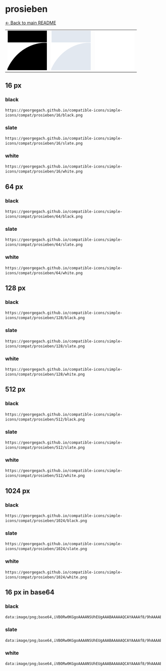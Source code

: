 # prosieben

[← Back to main README](../../README.md)

<table><tr>
  <td><img src="./128/black.png" width="128" alt="prosieben black icon" /></td>
  <td><img src="./128/slate.png" width="128" alt="prosieben slate icon" /></td>
  <td><img src="./128/white.png" width="128" alt="prosieben white icon" /></td>
</tr></table>

## 16 px

### black
```
https://georgegach.github.io/compatible-icons/simple-icons/compat/prosieben/16/black.png
```

### slate
```
https://georgegach.github.io/compatible-icons/simple-icons/compat/prosieben/16/slate.png
```

### white
```
https://georgegach.github.io/compatible-icons/simple-icons/compat/prosieben/16/white.png
```

## 64 px

### black
```
https://georgegach.github.io/compatible-icons/simple-icons/compat/prosieben/64/black.png
```

### slate
```
https://georgegach.github.io/compatible-icons/simple-icons/compat/prosieben/64/slate.png
```

### white
```
https://georgegach.github.io/compatible-icons/simple-icons/compat/prosieben/64/white.png
```

## 128 px

### black
```
https://georgegach.github.io/compatible-icons/simple-icons/compat/prosieben/128/black.png
```

### slate
```
https://georgegach.github.io/compatible-icons/simple-icons/compat/prosieben/128/slate.png
```

### white
```
https://georgegach.github.io/compatible-icons/simple-icons/compat/prosieben/128/white.png
```

## 512 px

### black
```
https://georgegach.github.io/compatible-icons/simple-icons/compat/prosieben/512/black.png
```

### slate
```
https://georgegach.github.io/compatible-icons/simple-icons/compat/prosieben/512/slate.png
```

### white
```
https://georgegach.github.io/compatible-icons/simple-icons/compat/prosieben/512/white.png
```

## 1024 px

### black
```
https://georgegach.github.io/compatible-icons/simple-icons/compat/prosieben/1024/black.png
```

### slate
```
https://georgegach.github.io/compatible-icons/simple-icons/compat/prosieben/1024/slate.png
```

### white
```
https://georgegach.github.io/compatible-icons/simple-icons/compat/prosieben/1024/white.png
```

## 16 px in base64

### black
```
data:image/png;base64,iVBORw0KGgoAAAANSUhEUgAAABAAAAAQCAYAAAAf8/9hAAAABmJLR0QA/wD/AP+gvaeTAAAAoUlEQVQ4jaXSOw4BQRzA4c/aeCSOoHYTndoVHEPnIOIcCucQol2PhMQjmlUQCcvaHf9kuvl+k8wMrJAGrl2Eo/C5RH9g8HcgxhKnAFtHtVJwc4QuBuighSoav2ANQ8xxkH2FJA/3HvDyAeYGYoyxzoFfA01M3S+1yEd6CcSY4VoQZwITnEvgl0Afm5L4GWhiEYBTJBFGaL/fZpnZBp6eYn8DMeaCRNAYsl8AAAAASUVORK5CYII=
```

### slate
```
data:image/png;base64,iVBORw0KGgoAAAANSUhEUgAAABAAAAAQCAYAAAAf8/9hAAAABmJLR0QA/wD/AP+gvaeTAAAA+klEQVQ4jaXSMUoDQRjF8f+bbLIJJKmCVRBsvIFgYSsoWNtp6xm8QGpPIF7CwoNsLcsGTAxiXFCs9lm4kUBI2F1fN8z8PuYxo2y+TG32aRLpPdh8NsIA5js0xmX+PSCy9azgr/rUMYVaqnTUDtlrfgrFDQ6Hwn2LFqa7c0CSuNMfLW9lroT2DIP1fUmLaBtOZ/mF+LjDYQyOveXcxgDb0XSW3xufAyPYRstbrC+yLOsV7f4j1rFEb6csK/w9o+3IneGTFE6q4I0K03n+YPtIol0VQ/mR0pe3S+MziW4dDKDf3oNEcFAbS4vgeDiRGNfFq0QUXEO93qsYxz8D0Vm988H4CAAAAABJRU5ErkJggg==
```

### white
```
data:image/png;base64,iVBORw0KGgoAAAANSUhEUgAAABAAAAAQCAYAAAAf8/9hAAAABmJLR0QA/wD/AP+gvaeTAAAAvUlEQVQ4jaXSMUoDQRgF4G83qzGQyloEG28geAHBwtor5BjpPId4BwsPYicEW0MQAkq6Z7MsaGKymbz6/x4z80+V5B3nyvJZ46sQw6o+AIODCxrM8F1ghxhUfSaT1LjBBJcYY4CTXfA4yTTJW5Jl1vOxDd+1cLUB/l+QpEnylGS+BXYFzR88wjOuMerzPl1BkgYvLT7qg/n9Dx5xtQ/uCpLc49autWxI1d77FRf7YsxrPOCsAHcnWOC00C9/AC97mvbI630sAAAAAElFTkSuQmCC
```


